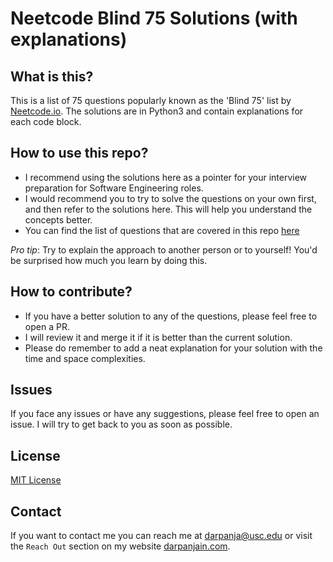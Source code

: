 # Neetcode Blind 75 Solutions (with explanations)

## What is this?

This is a list of 75 questions popularly known as the 'Blind 75' list by [Neetcode.io](https://neetcode.io/practice). The solutions are in Python3 and contain explanations for each code block.

## How to use this repo?
- I recommend using the solutions here as a pointer for your interview preparation for Software Engineering roles. 
- I would recommend you to try to solve the questions on your own first, and then refer to the solutions here. This will help you understand the concepts better.
- You can find the list of questions that are covered in this repo [here](questions_list.md)

_Pro tip_: Try to explain the approach to another person or to yourself! You'd be surprised how much you learn by doing this.

## How to contribute?

- If you have a better solution to any of the questions, please feel free to open a PR. 
- I will review it and merge it if it is better than the current solution. 
- Please do remember to add a neat explanation for your solution with the time and space complexities.

## Issues
If you face any issues or have any suggestions, please feel free to open an issue. I will try to get back to you as soon as possible.

## License
[MIT License](https://choosealicense.com/licenses/mit/)

## Contact
If you want to contact me you can reach me at [darpanja@usc.edu](darpanja@usc.edu) or visit the `Reach Out` section on my website [darpanjain.com](darpanjain.com).

